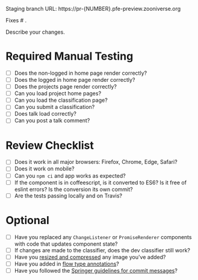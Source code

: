 Staging branch URL: https://pr-{NUMBER}.pfe-preview.zooniverse.org

Fixes # .

Describe your changes.

# Required Manual Testing

- [ ] Does the non-logged in home page render correctly?
- [ ] Does the logged in home page render correctly?
- [ ] Does the projects page render correctly?
- [ ] Can you load project home pages?
- [ ] Can you load the classification page?
- [ ] Can you submit a classification?
- [ ] Does talk load correctly?
- [ ] Can you post a talk comment?

# Review Checklist

- [ ] Does it work in all major browsers: Firefox, Chrome, Edge, Safari?
- [ ] Does it work on mobile?
- [ ] Can you `npm ci` and app works as expected?
- [ ] If the component is in coffeescript, is it converted to ES6? Is it free of eslint errors? Is the conversion its own commit?
- [ ] Are the tests passing locally and on Travis?

# Optional

- [ ] Have you replaced any `ChangeListener` or `PromiseRenderer` components with code that updates component state?
- [ ] If changes are made to the classifier, does the dev classifier still work?
- [ ] Have you [resized and compressed](https://developers.google.com/web/fundamentals/performance/optimizing-content-efficiency/image-optimization) any image you've added?
- [ ] Have you added in [flow type annotations](https://flowtype.org/docs/type-annotations.html)?
- [ ] Have you followed the [Springer guidelines for commit messages](https://github.com/springernature/frontend-playbook/blob/master/git/git.md#commit-messages)?
